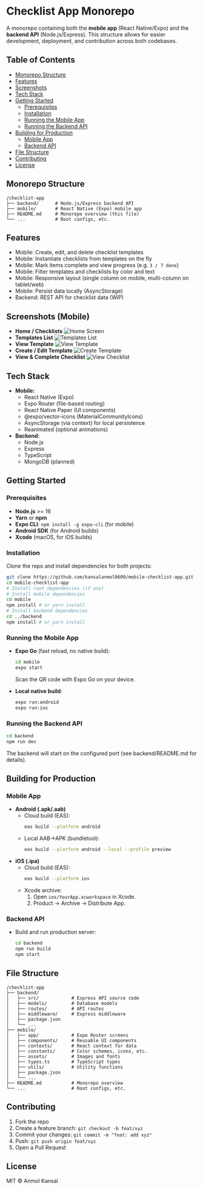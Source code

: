 # Checklist App Monorepo

A monorepo containing both the **mobile app** (React Native/Expo) and the **backend API** (Node.js/Express). This structure allows for easier development, deployment, and contribution across both codebases.

## Table of Contents

- [Monorepo Structure](#monorepo-structure)
- [Features](#features)
- [Screenshots](#screenshots)
- [Tech Stack](#tech-stack)
- [Getting Started](#getting-started)
  - [Prerequisites](#prerequisites)
  - [Installation](#installation)
  - [Running the Mobile App](#running-the-mobile-app)
  - [Running the Backend API](#running-the-backend-api)
- [Building for Production](#building-for-production)
  - [Mobile App](#mobile-app)
  - [Backend API](#backend-api)
- [File Structure](#file-structure)
- [Contributing](#contributing)
- [License](#license)

## Monorepo Structure

```
/checklist-app
├── backend/      # Node.js/Express backend API
├── mobile/       # React Native (Expo) mobile app
├── README.md     # Monorepo overview (this file)
└── ...           # Root configs, etc.
```

## Features

- Mobile: Create, edit, and delete checklist templates
- Mobile: Instantiate checklists from templates on the fly
- Mobile: Mark items complete and view progress (e.g. `3 / 7 done`)
- Mobile: Filter templates and checklists by color and text
- Mobile: Responsive layout (single column on mobile, multi-column on tablet/web)
- Mobile: Persist data locally (AsyncStorage)
- Backend: REST API for checklist data (WIP)

## Screenshots (Mobile)

- **Home / Checklists**
  ![Home Screen](./docs/assets/home.png)
- **Templates List**
  ![Templates List](./docs/assets/templates.png)
- **View Template**
  ![View Template](./docs/assets/view-template.png)
- **Create / Edit Template**
  ![Create Template](./docs/assets/create-template.png)
- **View & Complete Checklist**
  ![View Checklist](./docs/assets/view-checklist.png)

## Tech Stack

- **Mobile:**
  - React Native (Expo)
  - Expo Router (file-based routing)
  - React Native Paper (UI components)
  - @expo/vector-icons (MaterialCommunityIcons)
  - AsyncStorage (via context) for local persistence
  - Reanimated (optional animations)
- **Backend:**
  - Node.js
  - Express
  - TypeScript
  - MongoDB (planned)

## Getting Started

### Prerequisites

- **Node.js** >= 16
- **Yarn** or **npm**
- **Expo CLI**: `npm install -g expo-cli` (for mobile)
- **Android SDK** (for Android builds)
- **Xcode** (macOS, for iOS builds)

### Installation

Clone the repo and install dependencies for both projects:

```bash
git clone https://github.com/kansalanmol0609/mobile-checklist-app.git
cd mobile-checklist-app
# Install root dependencies (if any)
# Install mobile dependencies
cd mobile
npm install # or yarn install
# Install backend dependencies
cd ../backend
npm install # or yarn install
```

### Running the Mobile App

- **Expo Go** (fast reload, no native build):

  ```bash
  cd mobile
  expo start
  ```

  Scan the QR code with Expo Go on your device.

- **Local native build**:
  ```bash
  expo run:android
  expo run:ios
  ```

### Running the Backend API

```bash
cd backend
npm run dev
```

The backend will start on the configured port (see backend/README.md for details).

## Building for Production

### Mobile App

- **Android (.apk/.aab)**
  - Cloud build (EAS):
    ```bash
    eas build --platform android
    ```
  - Local AAB→APK (bundletool):
    ```bash
    eas build --platform android --local --profile preview
    ```
- **iOS (.ipa)**
  - Cloud build (EAS):
    ```bash
    eas build --platform ios
    ```
  - Xcode archive:
    1. Open `ios/YourApp.xcworkspace` in Xcode.
    2. Product → Archive → Distribute App.

### Backend API

- Build and run production server:
  ```bash
  cd backend
  npm run build
  npm start
  ```

## File Structure

```
/checklist-app
├── backend/
│   ├── src/            # Express API source code
│   ├── models/         # Database models
│   ├── routes/         # API routes
│   ├── middleware/     # Express middleware
│   ├── package.json
│   └── ...
├── mobile/
│   ├── app/            # Expo Router screens
│   ├── components/     # Reusable UI components
│   ├── contexts/       # React context for data
│   ├── constants/      # Color schemes, icons, etc.
│   ├── assets/         # Images and fonts
│   ├── types.ts        # TypeScript types
│   ├── utils/          # Utility functions
│   ├── package.json
│   └── ...
├── README.md           # Monorepo overview
└── ...                 # Root configs, etc.
```

## Contributing

1. Fork the repo
2. Create a feature branch: `git checkout -b feat/xyz`
3. Commit your changes: `git commit -m "feat: add xyz"`
4. Push: `git push origin feat/xyz`
5. Open a Pull Request

## License

MIT © Anmol Kansal
